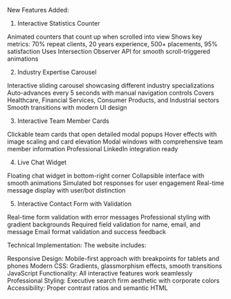 New Features Added:
1. Interactive Statistics Counter

Animated counters that count up when scrolled into view
Shows key metrics: 70% repeat clients, 20 years experience, 500+ placements, 95% satisfaction
Uses Intersection Observer API for smooth scroll-triggered animations

2. Industry Expertise Carousel

Interactive sliding carousel showcasing different industry specializations
Auto-advances every 5 seconds with manual navigation controls
Covers Healthcare, Financial Services, Consumer Products, and Industrial sectors
Smooth transitions with modern UI design

3. Interactive Team Member Cards

Clickable team cards that open detailed modal popups
Hover effects with image scaling and card elevation
Modal windows with comprehensive team member information
Professional LinkedIn integration ready

4. Live Chat Widget

Floating chat widget in bottom-right corner
Collapsible interface with smooth animations
Simulated bot responses for user engagement
Real-time message display with user/bot distinction

5. Interactive Contact Form with Validation

Real-time form validation with error messages
Professional styling with gradient backgrounds
Required field validation for name, email, and message
Email format validation and success feedback

Technical Implementation:
The website includes:

Responsive Design: Mobile-first approach with breakpoints for tablets and phones
Modern CSS: Gradients, glassmorphism effects, smooth transitions
JavaScript Functionality: All interactive features work seamlessly
Professional Styling: Executive search firm aesthetic with corporate colors
Accessibility: Proper contrast ratios and semantic HTML
